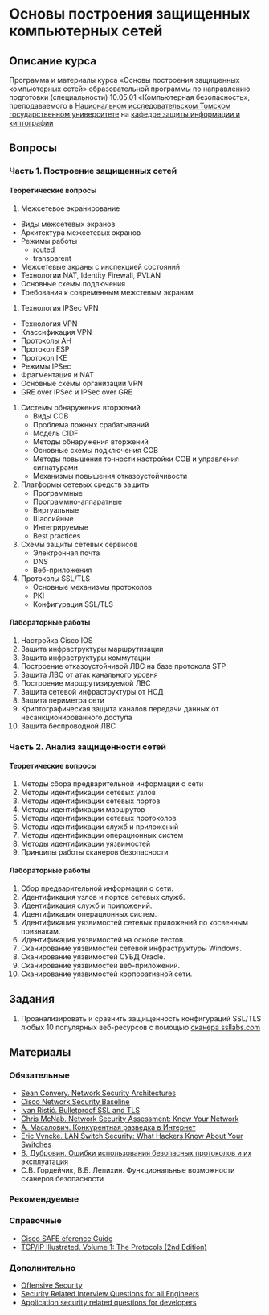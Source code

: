 # Основы построения защищенных компьютерных сетей

## Описание курса

Программа и материалы курса «Основы построения защищенных компьютерных сетей»
образовательной программы по направлению подготовки (специальности)
10.05.01 «Компьютерная безопасность», преподаваемого в [Национальном исследовательском Томском государственном университете](http://www.tsu.ru) на [кафедре защиты информации и киптографии](http://isc.tsu.ru)

## Вопросы

### Часть 1. Построение защищенных сетей

#### Теоретические вопросы

1. Межсетевое экранирование
  * Виды межсетевых экранов
  * Архитектура межсетевых экранов
  * Режимы работы
    * routed
    * transparent
  * Межсетевые экраны с инспекцией состояний
  * Технологии NAT, Identity Firewall, PVLAN
  * Основные схемы подлючения
  * Требования к современным межстевым экранам
1. Технология IPSec VPN
  * Технология VPN
  * Классификация VPN
  * Протоколы AH
  * Протокол ESP
  * Протокол IKE
  * Режимы IPSec
  * Фрагментация и NAT
  * Основные схемы организации VPN
  * GRE over IPSec и IPSec over GRE
1. Системы обнаружения вторжений
    * Виды СОВ
    * Проблема ложных срабатываний
    * Модель CIDF 
    * Методы обнаружения вторжений
    * Основные схемы подключения СОВ
    * Методы повышения точности настройки СОВ и управления сигнатурами
    * Механизмы повышения отказоустойчивости
1. Платформы сетевых средств защиты
    * Программные
    * Программно-аппаратные
    * Виртуальные 
    * Шассийные
    * Интегрируемые
    * Best practices
1. Схемы защиты сетевых сервисов
    * Электронная почта
    * DNS
    * Веб-приложения
1. Протоколы SSL/TLS
    * Основные механизмы протоколов
    * PKI
    * Конфигурация SSL/TLS
    
#### Лабораторные работы

1. Настройка Cisco IOS
1. Защита инфраструктуры маршрутизации
1. Защита инфраструктуры коммутации
1. Построение отказоустойчивой ЛВС на базе протокола STP
1. Защита ЛВС от атак канального уровня
1. Построение маршрутизируемой ЛВС
1. Защита сетевой инфраструктуры от НСД
1. Защита периметра сети
1. Криптографическая защита каналов передачи данных от несанкционированного доступа
1. Защита беспроводной ЛВС

### Часть 2. Анализ защищенности сетей

#### Теоретические вопросы

1. Методы сбора предварительной информации о сети
1. Методы идентификации сетевых узлов
1. Методы идентификации сетевых портов
1. Методы идентификации маршрутов
1. Методы идентификации сетевых протоколов
1. Методы идентификации служб и приложений
1. Методы идентификации операционных систем
1. Методы идентификации уязвимостей
1. Принципы работы сканеров безопасности

#### Лабораторные работы

1. Сбор предварительной информации о сети.
1. Идентификация узлов и портов сетевых служб.
1. Идентификация служб и приложений.
1. Идентификация операционных систем.
1. Идентификация уязвимостей сетевых приложений по косвенным признакам.
1. Идентификация уязвимостей на основе тестов.
1. Сканирование уязвимостей сетевой инфраструктуры Windows.
1. Сканирование уязвимостей СУБД Oracle. 
1. Сканирование уязвимостей веб-приложений.
1. Сканирование уязвимостей корпоративной сети.


## Задания
1. Проанализировать и сравнить защищенность конфигураций SSL/TLS любых 10 популярных веб-ресурсов с помощью [сканера ssllabs.com](http://www.ssllabs.com)

## Материалы

### Обязательные
* [Sean Convery. Network Security Architectures](http://www.amazon.com/Network-Security-Architectures-Networking-Technology/dp/158714297X)
* [Cisco Network Security Baseline](http://www.cisco.com/c/en/us/td/docs/solutions/Enterprise/Security/Baseline_Security/securebasebook.html)
* [Ivan Ristić. Bulletproof SSL and TLS](https://www.feistyduck.com/books/bulletproof-ssl-and-tls/)
* [Chris McNab. Network Security Assessment: Know Your Network](http://www.amazon.com/Network-Security-Assessment-Know-Your/dp/0596510306)
* [А. Масалович. Конкурентная разведка в Интернет](http://www.youtube.com/watch?v=HcwASJCk16k)
* [Eric Vyncke. LAN Switch Security: What Hackers Know About Your Switches](http://www.amazon.com/LAN-Switch-Security-Hackers-Switches/dp/1587052563)
* [В. Дубровин. Ошибки использования безопасных протоколов и их эксплуатация](http://live.digitaloctober.ru/embed/2996#time1400752650)
* С.В. Гордейчик, В.Б. Лепихин. Функциональные возможности сканеров безопасности

### Рекомендуемые

### Справочные
* [Cisco SAFE eference Guide](http://www.cisco.com/c/en/us/td/docs/solutions/Enterprise/Security/SAFE_RG/SAFE_rg.html)
* [TCP/IP Illustrated. Volume 1: The Protocols (2nd Edition)](http://www.amazon.com/gp/product/0321336313/)

### Дополнительно
* [Offensive Security](http://www.cs.fsu.edu/~redwood/OffensiveSecurity/)
* [Security Related Interview Questions for all Engineers](https://www.netmeister.org/blog/security-questions.html)
* [Application security related questions for developers](https://teamquiz.aspectsecurity.com)
